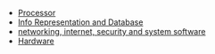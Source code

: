 - [Processor](Processor.md)
- [Info Representation and Database](InformationRepresentation-Database.md)
- [networking, internet, security and system software](Network-internet-security-system-software.md)
- [Hardware](Hardware.md)
